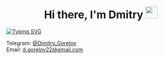 <h1 align="center">Hi there, I'm Dmitry
<img src="https://github.com/blackcater/blackcater/raw/main/images/Hi.gif" height="32"/></h1>
<a href="https://git.io/typing-svg"><img src="https://readme-typing-svg.herokuapp.com?font=Fira+Code&pause=1000&width=435&lines=Beginner+python+developer" alt="Typing SVG" /></a><p>

Telegram:  [@Dimitry_Gorelov](https://t.me/Dimitry_Gorelov)  
Email: d.gorelov22@gmail.com
